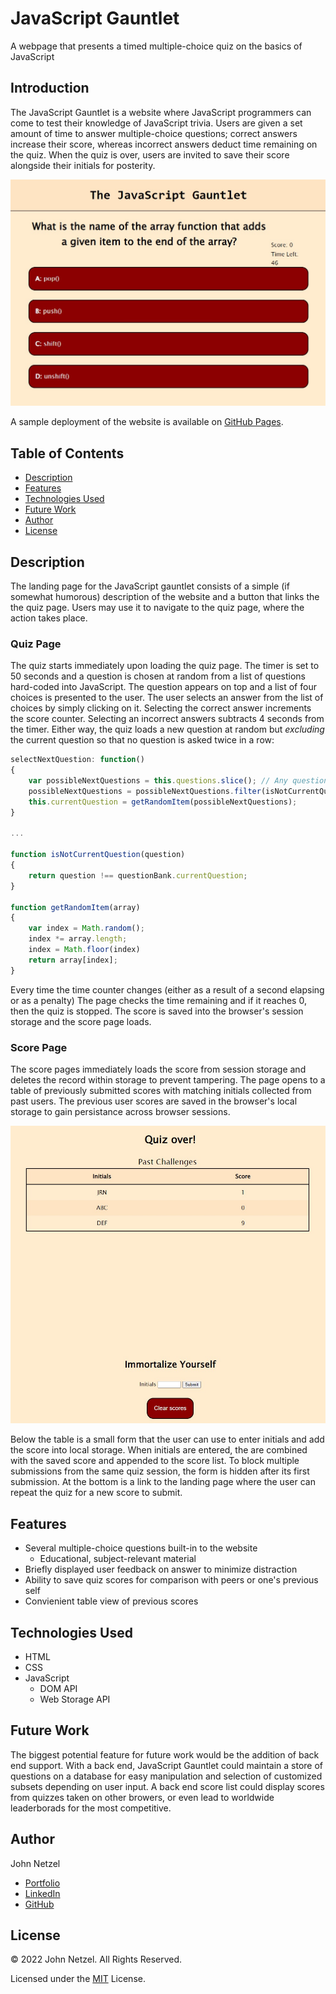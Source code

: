 # JavaScript Gauntlet

A webpage that presents a timed multiple-choice quiz on the basics of JavaScript


## Introduction 

The JavaScript Gauntlet is a website where JavaScript programmers can come to test their knowledge of JavaScript trivia. Users are given a set amount of time to answer multiple-choice questions; correct answers increase their score, whereas incorrect answers deduct time remaining on the quiz. When the quiz is over, users are invited to save their score alongside their initials for posterity.

![Screenshot of quiz page.](https://github.com/CommieDog/javascript-gauntlet/blob/main/assets/images/readme/javascript-gauntlet-quiz-screenshot.jpg)

A sample deployment of the website is available on [GitHub Pages](https://commiedog.github.io/javascript-gauntlet/).


## Table of Contents

* [Description](#description)
* [Features](#features)
* [Technologies Used](#technologies-used)
* [Future Work](#future-work)
* [Author](#author)
* [License](#license)


## Description

The landing page for the JavaScript gauntlet consists of a simple (if somewhat humorous) description of the website and a button that links the the quiz page. Users may use it to navigate to the quiz page, where the action takes place.

### Quiz Page

The quiz starts immediately upon loading the quiz page. The timer is set to 50 seconds and a question is chosen at random from a list of questions hard-coded into JavaScript. The question appears on top and a list of four choices is presented to the user. The user selects an answer from the list of choices by simply clicking on it. Selecting the correct answer increments the score counter. Selecting an incorrect answers subtracts 4 seconds from the timer. Either way, the quiz loads a new question at random but _excluding_ the current question so that no question is asked twice in a row:
```JavaScript
selectNextQuestion: function()
{
    var possibleNextQuestions = this.questions.slice(); // Any question can be a possible next question...
    possibleNextQuestions = possibleNextQuestions.filter(isNotCurrentQuestion); // ...except for the current question!
    this.currentQuestion = getRandomItem(possibleNextQuestions);
}

...

function isNotCurrentQuestion(question)
{
    return question !== questionBank.currentQuestion;
}

function getRandomItem(array)
{
    var index = Math.random();
    index *= array.length;
    index = Math.floor(index)
    return array[index];
}
```

Every time the time counter changes (either as a result of a second elapsing or as a penalty) The page checks the time remaining and if it reaches 0, then the quiz is stopped. The score is saved into the browser's session storage and the score page loads.

### Score Page

The score pages immediately loads the score from session storage and deletes the record within storage to prevent tampering. The page opens to a table of previously submitted scores with matching initials collected from past users. The previous user scores are saved in the browser's local storage to gain persistance across browser sessions.

![Screenshot of score page.](https://github.com/CommieDog/javascript-gauntlet/blob/main/assets/images/readme/javascript-gauntlet-score-table-screenshot.jpg)

Below the table is a small form that the user can use to enter initials and add the score into local storage. When initials are entered, the are combined with the saved score and appended to the score list. To block multiple submissions from the same quiz session, the form is hidden after its first submission. At the bottom is a link to the landing page where the user can repeat the quiz for a new score to submit.


## Features

* Several multiple-choice questions built-in to the website
  * Educational, subject-relevant material
* Briefly displayed user feedback on answer to minimize distraction
* Ability to save quiz scores for comparison with peers or one's previous self
* Convienient table view of previous scores


## Technologies Used

* HTML
* CSS
* JavaScript
  * DOM API
  * Web Storage API


## Future Work

The biggest potential feature for future work would be the addition of back end support. With a back end, JavaScript Gauntlet could maintain a store of questions on a database for easy manipulation and selection of customized subsets depending on user input. A back end score list could display scores from quizzes taken on other browers, or even lead to worldwide leaderborads for the most competitive.


## Author

John Netzel
* [Portfolio](https://commiedog.github.io/my-portfolio/)
* [LinkedIn](https://www.linkedin.com/in/john-netzel-481112129/)
* [GitHub](https://github.com/CommieDog)

## License
&copy; 2022 John Netzel. All Rights Reserved.

Licensed under the [MIT](LICENSE) License.